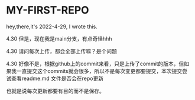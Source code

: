 # MY-FIRST-REPO
hey,there,it's 2022-4-29, I wrote this.

4.30 但是，现在我是main分支，有点奇怪hhh

4.30 请问每次上传，都会全部上传嘛？是个问题

4.30 好像不是，根据github上的commit来看，只是上传了commit的版本，但如果我一直提交这个commits就会很多，所以不是每次变更都要提交，本次提交尝试查看readme.md 文件是否会在repo更新

也就是说每次更新都要有目的而不是保存。